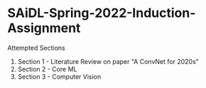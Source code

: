 # SAiDL-Spring-2022-Induction-Assignment
<!-- * Register here: [Link](https://forms.gle/BVfDfDLUPZo8GaNy7)  
* Join the slack workspace to stay updated about the assignment and ask your doubts: [Invite Link](https://join.slack.com/t/saidl/shared_invite/zt-120z8dtkn-mdotu1rjjVQg1nE91a5mpg)  
* Assignment can be found hosted [here](https://docs.google.com/document/d/e/2PACX-1vS1WyDR4osmIpvuXT16b1szuNYNqHaSef2VigC8LpXFqaVsi2bybT5iWjS6H903i7qhrC6rAa9ag8Ab/pub) or as a [pdf](https://github.com/SforAiDl/SAiDL-Spring-2022-Induction-Assignment/blob/main/SAiDL%20Spring%202022%20Induction%20Assignment.pdf) in this repo.
* Submission Form: [Link](https://forms.gle/bs6MrbcoLV2egG446)   -->
Attempted Sections
1. Section 1 - Literature Review on paper "A ConvNet for 2020s"
2. Section 2 - Core ML
3. Section 3 - Computer Vision
